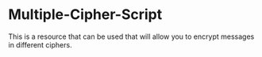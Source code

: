 # Multiple-Cipher-Script
 This is a resource that can be used that will allow you to encrypt messages in different ciphers.
